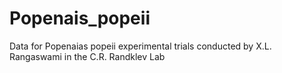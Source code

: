 # Popenais_popeii
Data for Popenaias popeii experimental trials conducted by X.L. Rangaswami in the C.R. Randklev Lab
